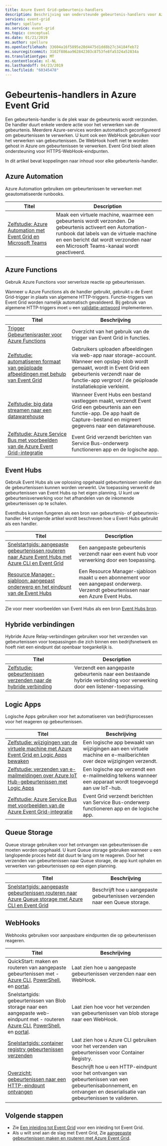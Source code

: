 ```yaml
---
title: Azure Event Grid-gebeurtenis-handlers
description: Beschrijving van ondersteunde gebeurtenis-handlers voor Azure Event Grid
services: event-grid
author: spelluru
ms.service: event-grid
ms.topic: conceptual
ms.date: 01/21/2019
ms.author: spelluru
ms.openlocfilehash: 33604a16f5895e20d4475d1dd8b27c34184feb72
ms.sourcegitcommit: 3102f886aa962842303c8753fe8fa5324a52834a
ms.translationtype: MT
ms.contentlocale: nl-NL
ms.lasthandoff: 04/23/2019
ms.locfileid: "60345478"
---
```

# <a name="event-handlers-in-azure-event-grid"></a>Gebeurtenis-handlers in Azure Event Grid

Een gebeurtenis-handler is de plek waar de gebeurtenis wordt verzonden. De handler duurt enkele verdere actie voor het verwerken van de gebeurtenis. Meerdere Azure-services worden automatisch geconfigureerd om gebeurtenissen te verwerken. U kunt ook een WebHook gebruiken voor het verwerken van gebeurtenissen. De WebHook hoeft niet te worden gehost in Azure om gebeurtenissen te verwerken. Event Grid biedt alleen ondersteuning voor HTTPS-WebHook-eindpunten.

In dit artikel bevat koppelingen naar inhoud voor elke gebeurtenis-handler.

## <a name="azure-automation"></a>Azure Automation

Azure Automation gebruiken om gebeurtenissen te verwerken met geautomatiseerde runbooks.

|Titel  |Description  |
|---------|---------|
|[Zelfstudie: Azure Automation met Event Grid en Microsoft Teams](ensure-tags-exists-on-new-virtual-machines.md) |Maak een virtuele machine, waarmee een gebeurtenis wordt verzonden. De gebeurtenis activeert een Automation-runbook dat labels van de virtuele machine en een bericht dat wordt verzonden naar een Microsoft Teams-kanaal wordt geactiveerd. |

## <a name="azure-functions"></a>Azure Functions

Gebruik Azure Functions voor serverloze reactie op gebeurtenissen.

Wanneer u Azure Functions als de handler gebruikt, gebruikt u de Event Grid-trigger in plaats van algemene HTTP-triggers. Functie-triggers van Event Grid worden namelijk automatisch gevalideerd. Bij gebruik van algemene HTTP-triggers moet u een [validatie-antwoord](security-authentication.md#webhook-event-delivery) implementeren.

|Titel  |Beschrijving  |
|---------|---------|
| [Trigger Gebeurtenisraster voor Azure Functions](../azure-functions/functions-bindings-event-grid.md) | Overzicht van het gebruik van de trigger van Event Grid in functies. |
| [Zelfstudie: automatiseren formaat van geüploade afbeeldingen met behulp van Event Grid](resize-images-on-storage-blob-upload-event.md) | Gebruikers uploaden afbeeldingen via web-app naar storage-account. Wanneer een opslag-blob wordt gemaakt, wordt in Event Grid een gebeurtenis verzendt naar de functie-app vergroot / de geüploade installatiekopie verkleint. |
| [Zelfstudie: big data streamen naar een datawarehouse](event-grid-event-hubs-integration.md) | Wanneer Event Hubs een bestand vastleggen maakt, verzendt Event Grid een gebeurtenis aan een functie-app. De app haalt de Capture-bestand en migreert gegevens naar een datawarehouse. |
| [Zelfstudie: Azure Service Bus met voorbeelden van de Azure Event Grid-integratie](../service-bus-messaging/service-bus-to-event-grid-integration-example.md?toc=%2fazure%2fevent-grid%2ftoc.json) | Event Grid verzendt berichten van Service Bus-onderwerp functioneren app en de logische app. |

## <a name="event-hubs"></a>Event Hubs

Gebruik Event Hubs als uw oplossing opgehaald gebeurtenissen sneller dan de gebeurtenissen kunnen worden verwerkt. Uw toepassing verwerkt de gebeurtenissen van Event Hubs op het eigen planning. U kunt uw gebeurtenisverwerking voor het afhandelen van de inkomende gebeurtenissen op te schalen.

Eventhubs kunnen fungeren als een bron van gebeurtenis- of gebeurtenis-handler. Het volgende artikel wordt beschreven hoe u Event Hubs gebruikt als een handler.

|Titel  |Description  |
|---------|---------|
| [Snelstartgids: aangepaste gebeurtenissen routeren naar Azure Event Hubs met Azure CLI en Event Grid](custom-event-to-eventhub.md) | Een aangepaste gebeurtenis verzendt naar een event hub voor verwerking door een toepassing. |
| [Resource Manager-sjabloon: aangepast onderwerp en het eindpunt van de Event Hubs](https://github.com/Azure/azure-quickstart-templates/tree/master/101-event-grid-event-hubs-handler)| Een Resource Manager-sjabloon maakt u een abonnement voor een aangepast onderwerp. Verzendt gebeurtenissen naar een Azure Event Hubs. |

Zie voor meer voorbeelden van Event Hubs als een bron [Event Hubs bron](event-sources.md#event-hubs).

## <a name="hybrid-connections"></a>Hybride verbindingen

Hybride Azure Relay-verbindingen gebruiken voor het verzenden van gebeurtenissen voor toepassingen die zich binnen een bedrijfsnetwerk en hoeft niet een eindpunt dat openbaar toegankelijk is.

|Titel  |Description  |
|---------|---------|
| [Zelfstudie: gebeurtenissen verzenden naar de hybride verbinding](custom-event-to-hybrid-connection.md) | Verzendt een aangepaste gebeurtenis naar een bestaande hybride verbinding voor verwerking door een listener-toepassing. |

## <a name="logic-apps"></a>Logic Apps

Logische Apps gebruiken voor het automatiseren van bedrijfsprocessen voor het reageren op gebeurtenissen.

|Titel  |Beschrijving  |
|---------|---------|
| [Zelfstudie: wijzigingen van de virtuele machine met Azure Event Grid en Logic Apps bewaken](monitor-virtual-machine-changes-event-grid-logic-app.md) | Een logische app bewaakt van wijzigingen aan een virtuele machine en e-mailberichten over deze wijzigingen verzendt. |
| [Zelfstudie: verzenden van e-mailmeldingen over Azure IoT Hub-gebeurtenissen met Logic Apps](publish-iot-hub-events-to-logic-apps.md) | Een logische app verzendt een e-mailmelding telkens wanneer een apparaat wordt toegevoegd aan uw IoT-hub. |
| [Zelfstudie: Azure Service Bus met voorbeelden van de Azure Event Grid-integratie](../service-bus-messaging/service-bus-to-event-grid-integration-example.md?toc=%2fazure%2fevent-grid%2ftoc.json) | Event Grid verzendt berichten van Service Bus-onderwerp functioneren app en de logische app. |

## <a name="queue-storage"></a>Queue Storage

Queue storage gebruiken voor het ontvangen van gebeurtenissen die moeten worden opgehaald. U kunt Queue storage gebruiken wanneer u een langlopende proces hebt dat duurt te lang om te reageren. Door het verzenden van gebeurtenissen naar Queue storage, de app kunt ophalen en verwerken van gebeurtenissen op een eigen planning.

|Titel  |Beschrijving  |
|---------|---------|
| [Snelstartgids: aangepaste gebeurtenissen routeren naar Azure Queue storage met Azure CLI en Event Grid](custom-event-to-queue-storage.md) | Beschrijft hoe u aangepaste gebeurtenissen verzenden naar een Queue storage. |

## <a name="webhooks"></a>WebHooks

Webhooks gebruiken voor aanpasbare eindpunten die op gebeurtenissen reageren.

|Titel  |Beschrijving  |
|---------|---------|
| QuickStart: maken en routeren van aangepaste gebeurtenissen met - [Azure CLI](custom-event-quickstart.md), [PowerShell](custom-event-quickstart-powershell.md), en [portal](custom-event-quickstart-portal.md). | Laat zien hoe u aangepaste gebeurtenissen verzenden naar een WebHook. |
| Snelstartgids: gebeurtenissen van Blob storage naar een aangepaste web-eindpunt met - routeren [Azure CLI](../storage/blobs/storage-blob-event-quickstart.md?toc=%2fazure%2fevent-grid%2ftoc.json), [PowerShell](../storage/blobs/storage-blob-event-quickstart-powershell.md?toc=%2fazure%2fevent-grid%2ftoc.json), en [portal](blob-event-quickstart-portal.md). | Laat zien hoe voor het verzenden van gebeurtenissen van blob storage naar een WebHook. |
| [Snelstartgids: container registry gebeurtenissen verzenden](../container-registry/container-registry-event-grid-quickstart.md?toc=%2fazure%2fevent-grid%2ftoc.json) | Laat zien hoe u Azure CLI gebruiken voor het verzenden van gebeurtenissen voor Container Registry. |
| [Overzicht: gebeurtenissen naar een HTTP-eindpunt ontvangen](receive-events.md) | Beschrijft hoe u een HTTP-eindpunt voor het ontvangen van gebeurtenissen van een gebeurtenisabonnement, en ontvangen en deserialisatie van gebeurtenissen te valideren. |

## <a name="next-steps"></a>Volgende stappen

* Zie [Een inleiding tot Event Grid](overview.md) voor een inleiding tot Event Grid.
* Als u wilt snel aan de slag met Event Grid, Zie [aangepaste gebeurtenissen maken en routeren met Azure Event Grid](custom-event-quickstart.md).
